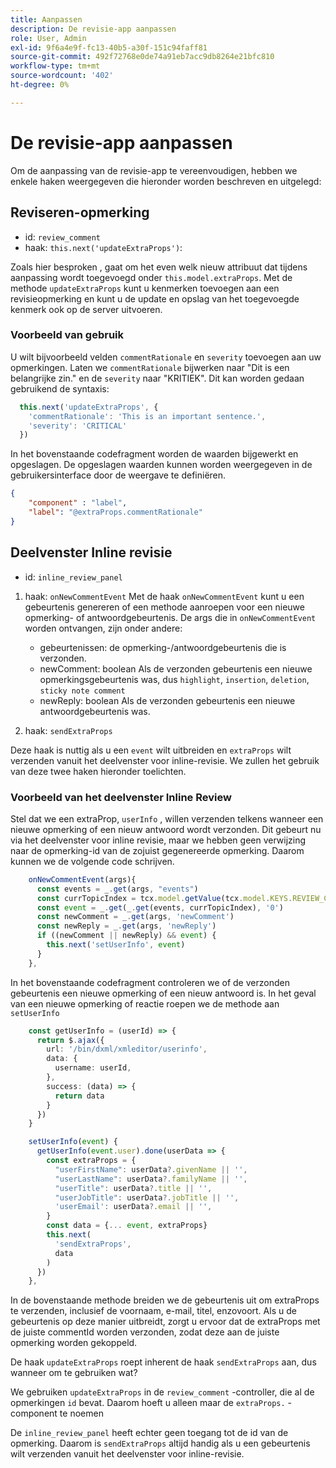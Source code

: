 ```yaml
---
title: Aanpassen
description: De revisie-app aanpassen
role: User, Admin
exl-id: 9f6a4e9f-fc13-40b5-a30f-151c94faff81
source-git-commit: 492f72768e0de74a91eb7acc9db8264e21bfc810
workflow-type: tm+mt
source-wordcount: '402'
ht-degree: 0%

---
```


# De revisie-app aanpassen

Om de aanpassing van de revisie-app te vereenvoudigen, hebben we enkele haken weergegeven die hieronder worden beschreven en uitgelegd:

## Reviseren-opmerking

- id: `review_comment`
- haak: `this.next('updateExtraProps')`:

Zoals hier besproken [ ](../../aem_guides_framework/basic-customisation.md), gaat om het even welk nieuw attribuut dat tijdens aanpassing wordt toegevoegd onder `this.model.extraProps`. Met de methode `updateExtraProps` kunt u kenmerken toevoegen aan een revisieopmerking en kunt u de update en opslag van het toegevoegde kenmerk ook op de server uitvoeren.

### Voorbeeld van gebruik

U wilt bijvoorbeeld velden `commentRationale` en `severity` toevoegen aan uw opmerkingen.
Laten we `commentRationale` bijwerken naar &quot;Dit is een belangrijke zin.&quot; en de `severity` naar &quot;KRITIEK&quot;.
Dit kan worden gedaan gebruikend de syntaxis:

```typescript
  this.next('updateExtraProps', {
    'commentRationale': 'This is an important sentence.',
    'severity': 'CRITICAL'
  })
```

In het bovenstaande codefragment worden de waarden bijgewerkt en opgeslagen. De opgeslagen waarden kunnen worden weergegeven in de gebruikersinterface door de weergave te definiëren.

```JSON
{
    "component" : "label",
    "label": "@extraProps.commentRationale"
}
```

## Deelvenster Inline revisie

- id: `inline_review_panel`

1. haak: `onNewCommentEvent`
Met de haak `onNewCommentEvent` kunt u een gebeurtenis genereren of een methode aanroepen voor een nieuwe opmerking- of antwoordgebeurtenis.
De args die in `onNewCommentEvent` worden ontvangen, zijn onder andere:
   - gebeurtenissen: de opmerking-/antwoordgebeurtenis die is verzonden.
   - newComment: boolean
Als de verzonden gebeurtenis een nieuwe opmerkingsgebeurtenis was, dus `highlight`, `insertion`, `deletion`, `sticky note comment`
   - newReply: boolean
Als de verzonden gebeurtenis een nieuwe antwoordgebeurtenis was.

2. haak: `sendExtraProps`

Deze haak is nuttig als u een `event` wilt uitbreiden en `extraProps` wilt verzenden vanuit het deelvenster voor inline-revisie. We zullen het gebruik van deze twee haken hieronder toelichten.

### Voorbeeld van het deelvenster Inline Review

Stel dat we een extraProp, `userInfo` , willen verzenden telkens wanneer een nieuwe opmerking of een nieuw antwoord wordt verzonden. Dit gebeurt nu via het deelvenster voor inline revisie, maar we hebben geen verwijzing naar de opmerking-id van de zojuist gegenereerde opmerking. Daarom kunnen we de volgende code schrijven.

```typescript
    onNewCommentEvent(args){
      const events = _.get(args, "events")
      const currTopicIndex = tcx.model.getValue(tcx.model.KEYS.REVIEW_CURR_TOPIC) || this.getValue('currTopicIndex') || "0"
      const event = _.get(_.get(events, currTopicIndex), '0')
      const newComment = _.get(args, 'newComment')
      const newReply = _.get(args, 'newReply')
      if ((newComment || newReply) && event) {
        this.next('setUserInfo', event)
      }
    },
```

In het bovenstaande codefragment controleren we of de verzonden gebeurtenis een nieuwe opmerking of een nieuw antwoord is. In het geval van een nieuwe opmerking of reactie roepen we de methode aan `setUserInfo`

```typescript
    const getUserInfo = (userId) => {
      return $.ajax({
        url: '/bin/dxml/xmleditor/userinfo',
        data: {
          username: userId,
        },
        success: (data) => {
          return data
        }
      })
    }

    setUserInfo(event) {
      getUserInfo(event.user).done(userData => {
        const extraProps = {
          "userFirstName": userData?.givenName || '',
          "userLastName": userData?.familyName || '',
          "userTitle": userData?.title || '',
          "userJobTitle": userData?.jobTitle || '',
          'userEmail': userData?.email || '',
        }
        const data = {... event, extraProps}
        this.next(
          'sendExtraProps',
          data
        )
      })
    },
```

In de bovenstaande methode breiden we de gebeurtenis uit om extraProps te verzenden, inclusief de voornaam, e-mail, titel, enzovoort. Als u de gebeurtenis op deze manier uitbreidt, zorgt u ervoor dat de extraProps met de juiste commentId worden verzonden, zodat deze aan de juiste opmerking worden gekoppeld.

De haak `updateExtraProps` roept inherent de haak `sendExtraProps` aan, dus wanneer om te gebruiken wat?

We gebruiken `updateExtraProps` in de `review_comment` -controller, die al de opmerkingen `id` bevat. Daarom hoeft u alleen maar de `extraProps.` -component te noemen

De `inline_review_panel` heeft echter geen toegang tot de id van de opmerking. Daarom is `sendExtraProps` altijd handig als u een gebeurtenis wilt verzenden vanuit het deelvenster voor inline-revisie.
